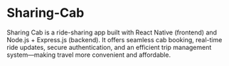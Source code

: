 # Sharing-Cab
Sharing Cab is a ride-sharing app built with React Native (frontend) and Node.js + Express.js (backend). It offers seamless cab booking, real-time ride updates, secure authentication, and an efficient trip management system—making travel more convenient and affordable.
